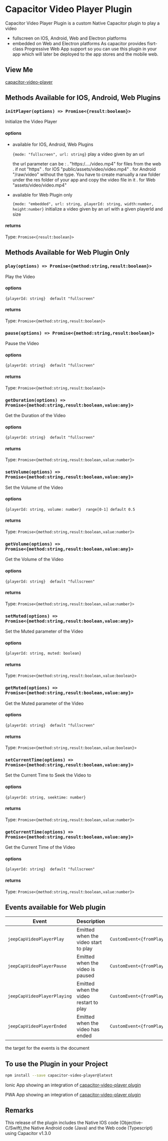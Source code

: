 # Capacitor Video Player Plugin
Capacitor Video Player Plugin is a custom Native Capacitor plugin to play a video 
 - fullscreen on IOS, Android, Web and Electron platforms 
 - embedded on Web and Electron platforms
As capacitor provides fisrt-class Progressive Web App support so you can use this plugin in your app which will later be deployed to the app stores and the mobile web.


## View Me
[capacitor-video-player](https://pwacapacitorvideoplayertest.firebaseapp.com/)

## Methods Available for IOS, Android, Web Plugins

### `initPlayer(options) => Promise<{result:boolean}>`

Initialize the Video Player 

#### options
 - available for IOS, Android, Web Plugins

   ```{mode: "fullscreen", url: string}```
   play a video given by an url
 
    the url parameter can be :
      . "https:/..../video.mp4" for files from the web
      . if not "https"
        . for IOS "public/assets/video/video.mp4" 
        . for Android "/raw/video" without the type. You have to create manually a raw folder under the res folder of your app and copy the video file in it
        . for Web "assets/video/video.mp4"

 - available for  Web Plugin only 

   ```{mode: "embedded", url: string, playerId: string, width:number, height:number}```
   initialize a video given by an url with a given playerId and size

#### returns
Type: `Promise<{result:boolean}>`


## Methods Available for Web Plugin Only

### `play(options) => Promise<{method:string,result:boolean}>`

Play the Video 

#### options

   ```{playerId: string}  default "fullscreen"```

#### returns
Type: `Promise<{method:string,result:boolean}>`

### `pause(options) => Promise<{method:string,result:boolean}>`

Pause the Video 

#### options

   ```{playerId: string}  default "fullscreen"```

#### returns
Type: `Promise<{method:string,result:boolean}>`

### `getDuration(options) => Promise<{method:string,result:boolean,value:any}>`

Get the Duration of the Video 

#### options

   ```{playerId: string}  default "fullscreen"```

#### returns
Type: `Promise<{method:string,result:boolean,value:number}>`

### `setVolume(options) => Promise<{method:string,result:boolean,value:any}>`

Set the Volume of the Video 

#### options

   ```{playerId: string, volume: number}  range[0-1] default 0.5```

#### returns
Type: `Promise<{method:string,result:boolean,value:number}>`

### `getVolume(options) => Promise<{method:string,result:boolean,value:any}>`

Get the Volume of the Video 

#### options

   ```{playerId: string}  default "fullscreen"```

#### returns
Type: `Promise<{method:string,result:boolean,value:number}>`

### `setMuted(options) => Promise<{method:string,result:boolean,value:any}>`

Set the Muted parameter of the Video 

#### options

   ```{playerId: string, muted: boolean} ```

#### returns
Type: `Promise<{method:string,result:boolean,value:boolean}>`

### `getMuted(options) => Promise<{method:string,result:boolean,value:any}>`

Get the Muted parameter of the Video 

#### options

   ```{playerId: string}  default "fullscreen"```

#### returns
Type: `Promise<{method:string,result:boolean,value:boolean}>`

### `setCurrentTime(options) => Promise<{method:string,result:boolean,value:any}>`

Set the Current Time to Seek the Video to 

#### options

   ```{playerId: string, seektime: number} ```

#### returns
Type: `Promise<{method:string,result:boolean,value:number}>`

### `getCurrentTime(options) => Promise<{method:string,result:boolean,value:any}>`

Get the Current Time of the Video 

#### options

   ```{playerId: string}  default "fullscreen"```

#### returns
Type: `Promise<{method:string,result:boolean,value:number}>`

## Events available for Web plugin

| Event                       | Description                            | Type                                 |
| --------------------------- | -------------------------------------- | ------------------------------------ |
| `jeepCapVideoPlayerPlay`    | Emitted when the video start to play   | `CustomEvent<{fromPlayerId:string,currentTime:number}>` |
| `jeepCapVideoPlayerPause`   | Emitted when the video is paused       | `CustomEvent<{fromPlayerId:string,currentTime:number}>` |
| `jeepCapVideoPlayerPlaying` | Emitted when the video restart to play | `CustomEvent<{fromPlayerId:string,currentTime:number}>` |
| `jeepCapVideoPlayerEnded`   | Emitted when the video has ended       | `CustomEvent<{fromPlayerId:string,currentTime:number}>` |

the target for the events is the document


## To use the Plugin in your Project
```bash
npm install --save capacitor-video-player@latest
```

Ionic App showing an integration of [capacitor-video-player plugin](https://github.com/jepiqueau/ionic-capacitor-video-player)


PWA App showing an integration of 
[capacitor-video-player plugin](https://github.com/jepiqueau/ionicpwacapacitorvideoplayer)


## Remarks
This release of the plugin includes the Native IOS code (Objective-C/Swift),the Native Android code (Java) and the Web code (Typescript) using Capacitor v1.3.0




